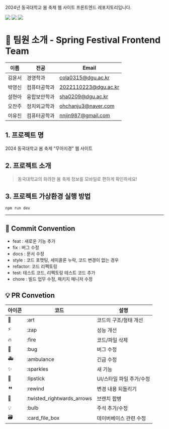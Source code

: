 2024년 동국대학교 봄 축제 웹 사이트 프론트엔드 레포지토리입니다.

<div>
  <img src="https://img.shields.io/badge/html5-E34F26?style=flat&logo=html5&logoColor=white" />
  <img src="https://img.shields.io/badge/javascript-F7DF1E?style=flat&logo=javascript&logoColor=white" />
  <img src="https://img.shields.io/badge/React-61DAFB?style=flat&logo=React&logoColor=white" />
</div>

# 👋 팀원 소개 - Spring Festival Frontend Team

| 이름   | 전공         | Email                |
| ------ | ------------ | -------------------- |
| 김윤서 | 경영학과     | cola0315@dgu.ac.kr   |
| 박영신 | 컴퓨터공학과 | 2022110223@dgu.ac.kr |
| 설현아 | 융합보안학과 | sha0209@dgu.ac.kr    |
| 오찬주 | 정치외교학과 | ohchanju3@naver.com  |
| 이유진 | 컴퓨터공학과 | nnjin987@gmail.com   |

## 1. 프로젝트 명

2024 동국대학교 봄 축제 "무아지경" 웹 사이트

## 2. 프로젝트 소개

> 동국대학교의 화려한 봄 축제 정보를 모바일로 편하게 확인하세요!

## 3. 프로젝트 가상환경 실행 방법

```
npm run dev
```

---

## 🎯 Commit Convention

- feat : 새로운 기능 추가
- fix : 버그 수정
- docs : 문서 수정
- style : 코드 포맷팅, 세미콜론 누락, 코드 변경이 없는 경우
- refactor: 코드 리펙토링
- test: 테스트 코드, 리펙토링 테스트 코드 추가
- chore : 빌드 업무 수정, 패키지 매니저 수정

## 💡 PR Convetion

| 아이콘 | 코드                       | 설명                     |
| ------ | -------------------------- | ------------------------ |
| 🎨     | :art                       | 코드의 구조/형태 개선    |
| ⚡️    | :zap                       | 성능 개선                |
| 🔥     | :fire                      | 코드/파일 삭제           |
| 🐛     | :bug                       | 버그 수정                |
| 🚑     | :ambulance                 | 긴급 수정                |
| ✨     | :sparkles                  | 새 기능                  |
| 💄     | :lipstick                  | UI/스타일 파일 추가/수정 |
| ⏪     | :rewind                    | 변경 내용 되돌리기       |
| 🔀     | :twisted_rightwards_arrows | 브랜치 합병              |
| 💡     | :bulb                      | 주석 추가/수정           |
| 🗃      | :card_file_box             | 데이버베이스 관련 수정   |
